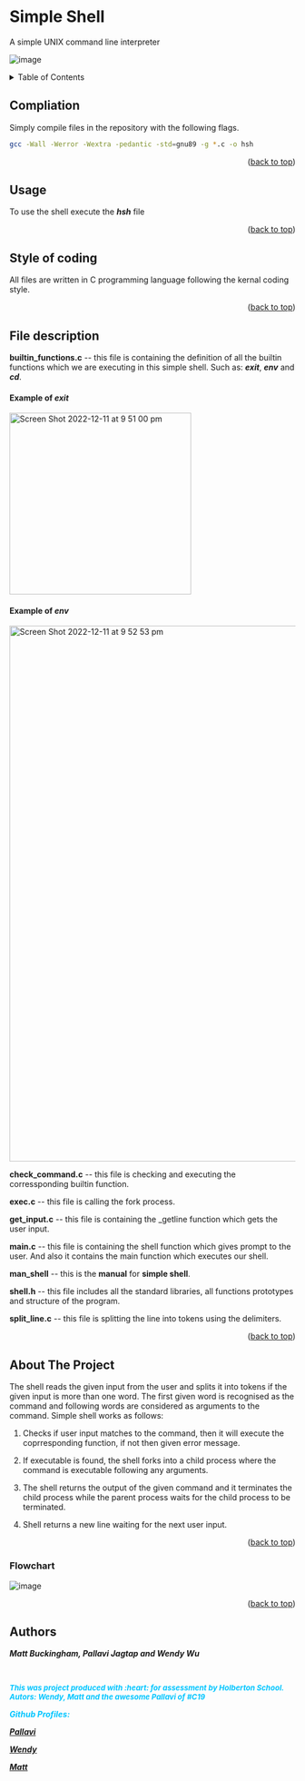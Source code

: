 <a name="readme-top"></a>
# Simple Shell
A simple UNIX command line interpreter


![image](https://user-images.githubusercontent.com/113806658/206880492-e6db78f9-e057-4ac5-9d23-b8466809b706.png)

<!-- TABLE OF CONTENTS -->
<details>
  <summary>Table of Contents</summary>
  <ol>
    <li><a href="#compliation">Compliation</a></li>
    <li><a href="#usage">Usage</a></li>
    <li><a href="#style-of-coding">Style of coding</a></li>
    <li><a href="#file-description">File description</a></li>
    <li> <a href="#about-the-project">About The Project</a></li>
    <li><a href="#authors">Authors</a></li>
  </ol>
</details>  

 <!-- COMPLIATION -->      
## Compliation

Simply compile files in the repository with the following flags.

```bash
gcc -Wall -Werror -Wextra -pedantic -std=gnu89 -g *.c -o hsh
```
<p align="right">(<a href="#readme-top">back to top</a>)</p>

<!-- USAGE -->
## Usage

To use the shell execute the ***hsh*** file

<p align="right">(<a href="#readme-top">back to top</a>)</p>

<!-- STYLE OF CODING -->
## Style of coding

All files are written in C programming language following the kernal coding style.

<p align="right">(<a href="#readme-top">back to top</a>)</p>


<!-- FILE DESCRIPTION -->
## File description

**builtin_functions.c** -- this file is containing the definition of all the builtin functions which we are executing in this simple shell.  Such as: ***exit***, ***env*** and ***cd***. 

#### Example of ***exit***

<img width="320" alt="Screen Shot 2022-12-11 at 9 51 00 pm" src="https://user-images.githubusercontent.com/113806658/206899407-8eb5d00b-7e18-4b7b-8592-32494c0d8139.png">

#### Example of ***env***

<img width="944" alt="Screen Shot 2022-12-11 at 9 52 53 pm" src="https://user-images.githubusercontent.com/113806658/206899480-f8c09e68-7ed8-42e3-b648-51b5151272f8.png">




**check_command.c** -- this file is checking and executing the corressponding builtin function.

**exec.c** -- this file is calling the fork process.  

**get_input.c** -- this file is containing the _getline function which gets the user input.

**main.c** -- this file is containing the shell function which gives prompt to the user.  And also it contains the main function which executes our shell. 

**man_shell** -- this is the **manual** for **simple shell**.

**shell.h** -- this file includes all the standard libraries, all functions prototypes and structure of the program.

**split_line.c** -- this file is splitting the line into tokens using the delimiters.

<p align="right">(<a href="#readme-top">back to top</a>)</p>


<!-- ABOUT THE PROJECT -->
## About The Project 

The shell reads the given input from the user and splits it into tokens if the given input is more than one word.  The first given word is recognised as the command and following words are considered as arguments to the command.  Simple shell works as follows:

1. Checks if user input matches to the command, then it will execute the coprresponding function, if not then given error message.

2. If executable is found, the shell forks into a child process where the command is executable following any arguments.

3. The shell returns the output of the given command and it terminates the child process while the parent process waits for the child process to be terminated.

4. Shell returns a new line waiting for the next user input.

<p align="right">(<a href="#readme-top">back to top</a>)</p>



### Flowchart
![image](https://user-images.githubusercontent.com/113806658/206880804-92dfd2fb-7cb9-4c6d-9d6c-1d1873ea5e2d.png)

<p align="right">(<a href="#readme-top">back to top</a>)</p>


<!-- AUTHORS -->
## Authors
***Matt Buckingham, Pallavi Jagtap and Wendy Wu***

<br>
<font color=#00C5FF><font size=2><p><strong><i>This was project produced with :heart: for assessment by Holberton School. Autors: Wendy, Matt and the awesome Pallavi of #C19</p><strong><i></font>

</i>Github Profiles:

[Pallavi](https://github.com/pallavi149)

[Wendy](https://github.com/wendy-holberton)

[Matt](https://github.com/bigBadMatt)
<i>




